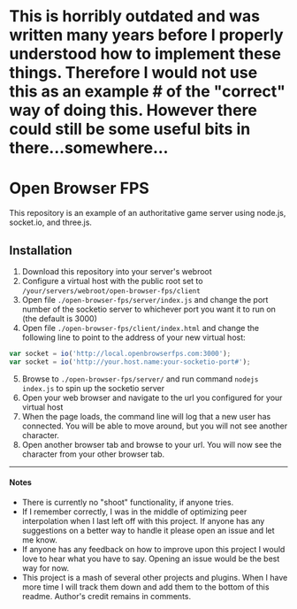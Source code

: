 # This is horribly outdated and was written many years before I properly understood how to implement these things. Therefore I would not use this as an example # of the "correct" way of doing this. However there could still be some useful bits in there...somewhere...

# Open Browser FPS
This repository is an example of an authoritative game server using node.js, socket.io, and three.js.

## Installation
1. Download this repository into your server's webroot
2. Configure a virtual host with the public root set to `/your/servers/webroot/open-browser-fps/client`
3. Open file `./open-browser-fps/server/index.js` and change the port number of the socketio server to whichever port you want it to run on (the default is 3000)
4. Open file `./open-browser-fps/client/index.html` and change the following line to point to the address of your new virtual host:
```javascript
var socket = io('http://local.openbrowserfps.com:3000');
var socket = io('http://your.host.name:your-socketio-port#');
```
5. Browse to `./open-browser-fps/server/` and run command `nodejs index.js` to spin up the socketio server
6. Open your web browser and navigate to the url you configured for your virtual host
7. When the page loads, the command line will log that a new user has connected. You will be able to move around, but you will not see another character.
8. Open another browser tab and browse to your url. You will now see the character from your other browser tab.

___

#### Notes
* There is currently no "shoot" functionality, if anyone tries.
* If I remember correctly, I was in the middle of optimizing peer interpolation when I last left off with this project. If anyone has any suggestions on a better way to handle it please open an issue and let me know.
* If anyone has any feedback on how to improve upon this project I would love to hear what you have to say. Opening an issue would be the best way for now.
* This project is a mash of several other projects and plugins. When I have more time I will track them down and add them to the bottom of this readme. Author's credit remains in comments.
